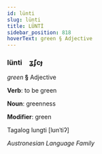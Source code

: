 ```yaml
---
id: lünti
slug: lünti
title: LÜNTİ
sidebar_position: 818
hoverText: green § Adjective
---
```


### lünti&emsp;<span kind="abugida">ʓ̃ʄcɟ</span>

*green* **§** Adjective

**Verb**: to be green

**Noun**: greenness

**Modifier**: green

Tagalog lungti [lʊnˈtiʔ]

*Austronesian Language Family*